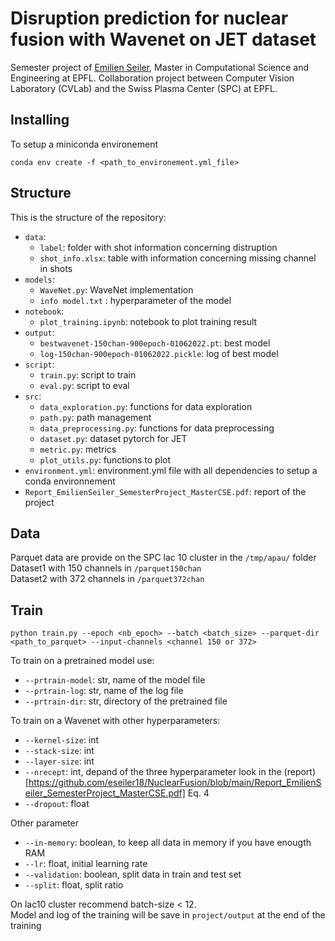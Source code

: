 # Disruption prediction for nuclear fusion with Wavenet on JET dataset 

Semester project of [Emilien Seiler](mailto:emilien.seiler@epfl.ch), Master in Computational Science and Engineering at EPFL. 
Collaboration project between Computer Vision Laboratory (CVLab) and the Swiss Plasma Center (SPC) at EPFL.

## Installing
To setup a miniconda environement
```
conda env create -f <path_to_environement.yml_file>
```

## Structure

This is the structure of the repository:

- `data`: 
  - `label`: folder with shot information concerning distruption
  - `shot_info.xlsx`: table with information concerning missing channel in shots
- `models`:
  - `WaveNet.py`: WaveNet implementation
  - `info model.txt` : hyperparameter of the model
- `notebook`: 
  - `plot_training.ipynb`: notebook to plot training result
- `output`:
  - `bestwavenet-150chan-900epoch-01062022.pt`: best model
  - `log-150chan-900epoch-01062022.pickle`: log of best model
- `script`:
  - `train.py`: script to train 
  - `eval.py`: script to eval
- `src`:
  - `data_exploration.py`: functions for data exploration
  - `path.py`: path management
  - `data_preprocessing.py`: functions for data preprocessing
  - `dataset.py`: dataset pytorch for JET
  - `metric.py`: metrics
  - `plot_utils.py`: functions to plot
- `environment.yml`: environment.yml file with all dependencies to setup a conda environnement
- `Report_EmilienSeiler_SemesterProject_MasterCSE.pdf`: report of the project


## Data
Parquet data are provide on the SPC lac 10 cluster in the `/tmp/apau/` folder  
Dataset1 with 150 channels in `/parquet150chan`  
Dataset2 with 372 channels in `/parquet372chan`

## Train
```
python train.py --epoch <nb_epoch> --batch <batch_size> --parquet-dir <path_to_parquet> --input-channels <channel 150 or 372>
```
To train on a pretrained model use:
- `--prtrain-model`: str, name of the model file
- `--prtrain-log`: str, name of the log file
- `--prtrain-dir`: str, directory of the pretrained file

To train on a Wavenet with other hyperparameters:
- `--kernel-size`: int
- `--stack-size`: int
- `--layer-size`: int
- `--nrecept`: int, depand of the three hyperparameter look in the (report)[https://github.com/eseiler18/NuclearFusion/blob/main/Report_EmilienSeiler_SemesterProject_MasterCSE.pdf] Eq. 4
- `--dropout`: float

Other parameter
- `--in-memory`: boolean, to keep all data in memory if you have enougth RAM
- `--lr`: float, initial learning rate
- `--validation`: boolean, split data in train and test set
- `--split`: float, split ratio

On lac10 cluster recommend batch-size < 12.  
Model and log of the training will be save in `project/output` at the end of the training

